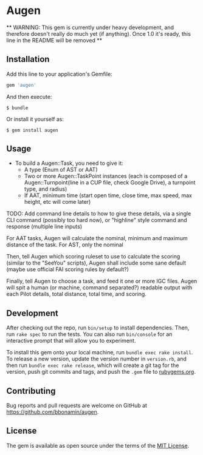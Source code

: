 # Augen

** WARNING: This gem is currently under heavy development, and therefore doesn't really do much yet (if anything). Once 1.0 it's ready, this line in the README will be removed **
## Installation

Add this line to your application's Gemfile:

```ruby
gem 'augen'
```

And then execute:

    $ bundle

Or install it yourself as:

    $ gem install augen

## Usage

- To build a Augen::Task, you need to give it:
  - A type (Enum of AST or AAT)
  - Two or more Augen::TaskPoint instances (each is composed of a Augen::Turnpoint(line in a CUP file, check Google Drive), a turnpoint type, and radius)
  - If AAT, minimum time (start open time, close time, max speed, max height, etc will come later)

TODO: Add command line details to how to give these details, via a single CLI command (possibly too hard now), or "highline" style command and response (multiple line inputs)

For AAT tasks, Augen will calculate the nominal, minimum and maximum distance of the task. For AST, only the nominal

Then, tell Augen which scoring ruleset to use to calculate the scoring (similar to the "SeeYou" scripts), Augen shall include some sane default (maybe use official FAI scoring rules by default?)

Finally, tell Augen to choose a task, and feed it one or more IGC files. Augen will spit a human (or machine, command separated?) readable output with each Pilot details, total distance, total time, and scoring.


## Development

After checking out the repo, run `bin/setup` to install dependencies. Then, run `rake spec` to run the tests. You can also run `bin/console` for an interactive prompt that will allow you to experiment.

To install this gem onto your local machine, run `bundle exec rake install`. To release a new version, update the version number in `version.rb`, and then run `bundle exec rake release`, which will create a git tag for the version, push git commits and tags, and push the `.gem` file to [rubygems.org](https://rubygems.org).

## Contributing

Bug reports and pull requests are welcome on GitHub at https://github.com/bbonamin/augen.

## License

The gem is available as open source under the terms of the [MIT License](http://opensource.org/licenses/MIT).
